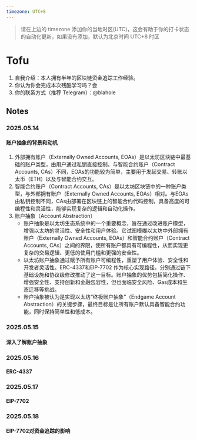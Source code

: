 ```yaml
---
timezone: UTC+8
---
```


> 请在上边的 timezone 添加你的当地时区(UTC)，这会有助于你的打卡状态的自动化更新，如果没有添加，默认为北京时间 UTC+8 时区

# Tofu

1. 自我介绍：本人拥有半年的区块链资金追踪工作经验。
2. 你认为你会完成本次残酷学习吗？会
3. 你的联系方式（推荐 Telegram）：@blahole

## Notes

<!-- Content_START -->

### 2025.05.14
#### 账户抽象的背景和动机
1. 外部拥有账户（Externally Owned Accounts, EOAs）是以太坊区块链中最基础的账户类型，由用户通过私钥直接控制。与智能合约账户（Contract Accounts, 
CAs）不同，EOAs的功能较为简单，主要用于发起交易、转账以太币（ETH）以及与智能合约交互。
2. 智能合约账户（Contract Accounts, CAs）是以太坊区块链中的一种账户类型，与外部拥有账户（Externally Owned Accounts, EOAs）相对。与EOAs由私钥控制不同，CAs由部署在区块链上的智能合约代码控制，具备高度的可编程性和灵活性，能够实现复杂的逻辑和自动化操作。
3. 账户抽象（Account Abstraction）  
   * 账户抽象是以太坊生态系统中的一个重要概念，旨在通过改进账户模型，增强以太坊的灵活性、安全性和用户体验。它试图模糊以太坊中外部拥有账户（Externally Owned Accounts,
   EOAs）和智能合约账户（Contract Accounts, CAs）之间的界限，使所有账户都具有可编程性，从而实现更复杂的交易逻辑、更低的使用门槛和更强的安全性。  
   * 以太坊账户抽象通过赋予所有账户可编程性，重塑了用户体验、安全性和开发者灵活性。ERC-4337和EIP-7702
   作为核心实现路径，分别通过链下基础设施和协议级修改推动了这一目标。账户抽象的优势包括简化操作、增强安全性、支持创新和金融包容性，但也面临安全风险、Gas成本和生态迁移等挑战。  
   * 账户抽象被认为是实现以太坊“终极账户抽象”（Endgame Account Abstraction）的关键步骤，最终目标是让所有账户默认具备智能合约功能，同时保持简单性和低成本。

### 2025.05.15
#### 深入了解账户抽象

### 2025.05.16
#### ERC-4337

### 2025.05.17
#### EIP-7702

### 2025.05.18
#### EIP-7702对资金追踪的影响

<!-- Content_END -->
